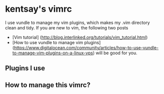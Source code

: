 kentsay's vimrc
=====

I use vundle to manage my vim plugins, which makes my .vim directory clean and tidy. If you are new to vim, the following two posts
  - [Vim tutorial] (http://blog.interlinked.org/tutorials/vim_tutorial.html)
  - [How to use vundle to manage vim plugins] (https://www.digitalocean.com/community/articles/how-to-use-vundle-to-manage-vim-plugins-on-a-linux-vps)
will be good for you.

Plugins I use
-----

How to manage this vimrc?
-----
